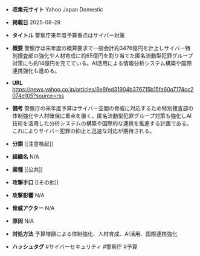 - **収集元サイト**
Yahoo Japan Domestic

- **掲載日**
2025-08-28

- **タイトル**
警察庁来年度予算重点はサイバー対策

- **概要**
警察庁は来年度の概算要求で一般会計約3476億円を計上しサイバー特別捜査部の強化や人材育成に約65億円を割り当てた匿名流動型犯罪グループ対策にも約14億円を充てている。AI活用による情報分析システム構築や国際連携強化も進める。

- **URL**
https://news.yahoo.co.jp/articles/8e8fed31904b376715b15fa60a7174cc2074e105?source=rss

- **備考**
警察庁の来年度予算はサイバー空間の脅威に対応するため特別捜査部の体制強化や人材確保に重点を置く。匿名流動型犯罪グループ対策も強化しAI技術を活用した分析システムの構築や国際的な連携を推進する計画である。これによりサイバー犯罪の抑止と迅速な対応が期待される。

- **分類**
[[注意喚起]]

- **組織名**
N/A

- **業種**
[[公共]]

- **攻撃手口**
[[その他]]

- **攻撃影響**
N/A

- **脅威アクター**
N/A

- **原因**
N/A

- **対処方法**
予算増額による体制強化、人材育成、AI活用、国際連携強化

- **ハッシュタグ**
#サイバーセキュリティ #警察庁 #予算
